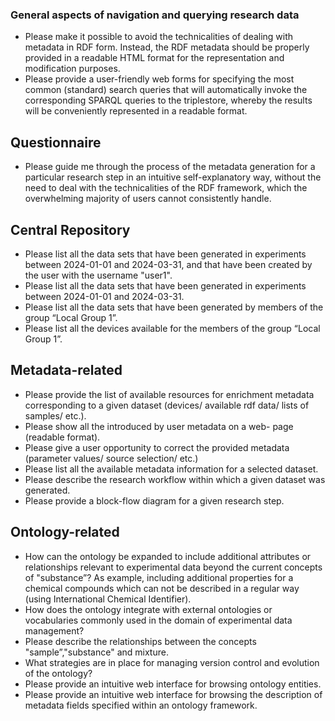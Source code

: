 
### General aspects of navigation and querying research data

- Please make it possible to avoid the technicalities of dealing with metadata in RDF form. Instead, the RDF metadata should be properly provided in a readable HTML format for the representation and modification purposes.
- Please provide a user-friendly web forms for specifying the most common (standard) search queries that will automatically invoke the corresponding SPARQL queries to the triplestore, whereby the results will be conveniently represented in a readable format.

## Questionnaire


- Please guide me through the process of the metadata generation for a particular research step in an intuitive self-explanatory way, without the need to deal with the technicalities of the RDF framework, which the overwhelming majority of users cannot consistently handle.

## Central Repository

- Please list all the data sets that have been generated in experiments between 2024-01-01 and 2024-03-31, and that have been created by the user with the username "user1".
- Please list all the data sets that have been generated in experiments between 2024-01-01 and 2024-03-31.
- Please list all the data sets that have been generated by members of the group “Local Group 1”.
- Please list all the devices available for the members of the group “Local Group 1”.

## Metadata-related


- Please provide the list of available resources for enrichment metadata corresponding to a given dataset (devices/ available rdf data/ lists of samples/ etc.).
- Please show all the introduced by user metadata on a web- page (readable format).
- Please give a user opportunity to correct the provided metadata (parameter values/ source selection/ etc.)
- Please list all the available metadata information for a selected dataset.
- Please describe the research workflow within which a given dataset was generated.
- Please provide a block-flow diagram for a given research step.

## Ontology-related


- How can the ontology be expanded to include additional attributes or relationships relevant to experimental data beyond the current concepts of "substance”? As example, including additional properties for a chemical compounds which can not be described in a regular way (using International Chemical Identifier).
- How does the ontology integrate with external ontologies or vocabularies commonly used in the domain of experimental data management?
- Please describe the relationships between the concepts "sample”,"substance" and mixture.
- What strategies are in place for managing version control and evolution of the ontology?
- Please provide an intuitive web interface for browsing ontology entities.
- Please provide an intuitive web interface for browsing the description of metadata fields specified within an ontology framework.
